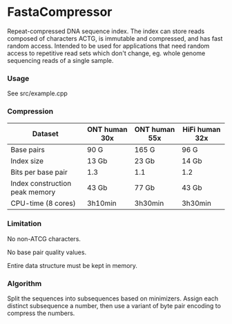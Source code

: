 # FastaCompressor

Repeat-compressed DNA sequence index. The index can store reads composed of characters ACTG, is immutable and compressed, and has fast random access. Intended to be used for applications that need random access to repetitive read sets which don't change, eg. whole genome sequencing reads of a single sample.

### Usage

See src/example.cpp

### Compression

| Dataset | ONT human 30x | ONT human 55x | HiFi human 32x |
| ----- | ----- | ----- | ----- |
| Base pairs | 90 G | 165 G | 96 G |
| Index size | 13 Gb | 23 Gb | 14 Gb |
| Bits per base pair | 1.3 | 1.1 | 1.2 |
| Index construction peak memory | 43 Gb | 77 Gb | 43 Gb |
| CPU-time (8 cores) | 3h10min | 3h30min | 3h30min |

### Limitation

No non-ATCG characters.

No base pair quality values.

Entire data structure must be kept in memory.

### Algorithm

Split the sequences into subsequences based on minimizers. Assign each distinct subsequence a number, then use a variant of byte pair encoding to compress the numbers.
